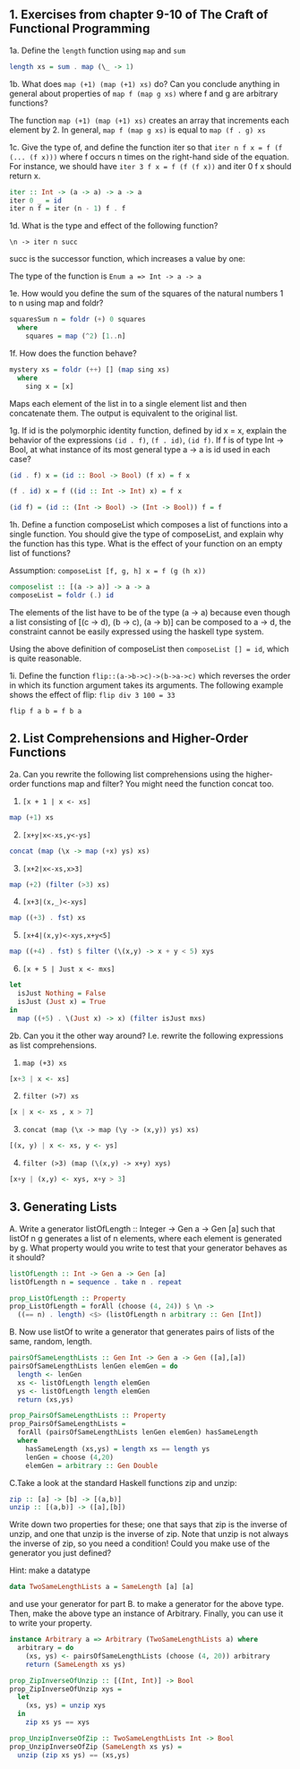 ## 1. Exercises from chapter 9-10 of The Craft of Functional Programming
1a. Define the `length` function using `map` and `sum`

```haskell
length xs = sum . map (\_ -> 1)
```

1b. What does `map (+1) (map (+1) xs)` do? Can you conclude anything in general about properties of `map f (map g xs)` where f and g are arbitrary functions?

The function `map (+1) (map (+1) xs)` creates an array that increments each element by 2. In general, `map f (map g xs)` is equal to `map (f . g) xs`

1c. Give the type of, and define the function iter so that `iter n f x = f (f (... (f x)))`
where f occurs n times on the right-hand side of the equation. For instance, we should have
`iter 3 f x = f (f (f x))` and iter 0 f x should return x.

```haskell
iter :: Int -> (a -> a) -> a -> a
iter 0 _ = id
iter n f = iter (n - 1) f . f
```

1d. What is the type and effect of the following function? 
```
\n -> iter n succ
```
succ is the successor function, which increases a value by one:

The type of the function is `Enum a => Int -> a -> a`

1e. How would you define the sum of the squares of the natural numbers 1 to n using map and foldr?

```haskell
squaresSum n = foldr (+) 0 squares 
  where 
    squares = map (^2) [1..n]
```

1f. How does the function behave?
```haskell
mystery xs = foldr (++) [] (map sing xs)
  where
    sing x = [x]
```
Maps each element of the list in to a single element list and then concatenate them. The output is equivalent to the original list.

1g. If id is the polymorphic identity function, defined by id x = x, explain the
behavior of the expressions `(id . f)`, `(f . id)`, `(id f)`. If f is of type Int -> Bool, at what instance of its most general type a -> a is id used in each case?

```haskell
(id . f) x = (id :: Bool -> Bool) (f x) = f x
```
```haskell
(f . id) x = f ((id :: Int -> Int) x) = f x
```
```haskell
(id f) = (id :: (Int -> Bool) -> (Int -> Bool)) f = f
```

1h. Define a function composeList which composes a list of functions into a single function. You should give the type of composeList, and explain why the function has this type. What is the effect of your function on an empty list of functions?

Assumption: `composeList [f, g, h] x = f (g (h x))`

```haskell  
composelist :: [(a -> a)] -> a -> a
composeList = foldr (.) id
```

The elements of the list have to be of the type (a -> a) because even though a list consisting of [(c -> d), (b -> c), (a -> b)] can be composed to a -> d, the constraint cannot be easily expressed using the haskell type system.

Using the above definition of composeList then `composeList [] = id`, which is quite reasonable. 

1i. Define the function `flip::(a->b->c)->(b->a->c)` which reverses the order in which its function argument takes its arguments. The following example shows the effect of flip: `flip div 3 100 = 33`

```
flip f a b = f b a
```

## 2. List Comprehensions and Higher-Order Functions

2a. Can you rewrite the following list comprehensions using the higher-order
 functions map and filter? You might need the function concat too.
1. `[x + 1 | x <- xs]`
```haskell
map (+1) xs
```
2. `[x+y|x<-xs,y<-ys]`
```haskell
concat (map (\x -> map (+x) ys) xs)
```

3. `[x+2|x<-xs,x>3]`
```haskell
map (+2) (filter (>3) xs) 
```
4. `[x+3|(x,_)<-xys]`
```haskell
map ((+3) . fst) xs
```
5. `[x+4|(x,y)<-xys,x+y<5] `
```haskell
map ((+4) . fst) $ filter (\(x,y) -> x + y < 5) xys
```
6. `[x + 5 | Just x <- mxs]`
```haskell
let
  isJust Nothing = False
  isJust (Just x) = True
in
  map ((+5) . \(Just x) -> x) (filter isJust mxs) 
```

2b. Can you it the other way around? I.e. rewrite the following expressions as list comprehensions.
1. `map (+3) xs`
```haskell
[x+3 | x <- xs]
```
2. `filter (>7) xs`
```haskell
[x | x <- xs , x > 7]
```
3. `concat (map (\x -> map (\y -> (x,y)) ys) xs)`
```haskell
[(x, y) | x <- xs, y <- ys]
```
4. `filter (>3) (map (\(x,y) -> x+y) xys)`
```haskell
[x+y | (x,y) <- xys, x+y > 3]
```

## 3. Generating Lists

A. Write a generator
listOfLength :: Integer -> Gen a -> Gen [a]
such that listOf n g generates a list of n elements, where each element is generated by g. What property would you write to test that your generator behaves as it should?

```haskell
listOfLength :: Int -> Gen a -> Gen [a]
listOfLength n = sequence . take n . repeat

prop_ListOfLength :: Property
prop_ListOfLength = forAll (choose (4, 24)) $ \n -> 
  ((== n) . length) <$> (listOfLength n arbitrary :: Gen [Int])
```

B. Now use listOf to write a generator that generates pairs of lists of the same, random, length.

```haskell
pairsOfSameLengthLists :: Gen Int -> Gen a -> Gen ([a],[a])
pairsOfSameLengthLists lenGen elemGen = do 
  length <- lenGen
  xs <- listOfLength length elemGen
  ys <- listOfLength length elemGen
  return (xs,ys)

prop_PairsOfSameLengthLists :: Property
prop_PairsOfSameLengthLists = 
  forAll (pairsOfSameLengthLists lenGen elemGen) hasSameLength
  where 
    hasSameLength (xs,ys) = length xs == length ys
    lenGen = choose (4,20)
    elemGen = arbitrary :: Gen Double
```

C.Take a look at the standard Haskell functions zip and unzip:
```haskell
zip :: [a] -> [b] -> [(a,b)] 
unzip :: [(a,b)] -> ([a],[b])
```
Write down two properties for these; one that says that zip is the inverse of unzip,
and one that unzip is the inverse of zip. Note that unzip is not always the inverse of
zip, so you need a condition! Could you make use of the generator you just defined?

Hint: make a datatype
```haskell
data TwoSameLengthLists a = SameLength [a] [a]
```
and use your generator for part B. to make a generator for the above type. Then,
make the above type an instance of Arbitrary. Finally, you can use it to write your
property.

```haskell
instance Arbitrary a => Arbitrary (TwoSameLengthLists a) where
  arbitrary = do 
    (xs, ys) <- pairsOfSameLengthLists (choose (4, 20)) arbitrary
    return (SameLength xs ys)

prop_ZipInverseOfUnzip :: [(Int, Int)] -> Bool
prop_ZipInverseOfUnzip xys = 
  let 
    (xs, ys) = unzip xys
  in 
    zip xs ys == xys

prop_UnzipInverseOfZip :: TwoSameLengthLists Int -> Bool
prop_UnzipInverseOfZip (SameLength xs ys) =
  unzip (zip xs ys) == (xs,ys)
```